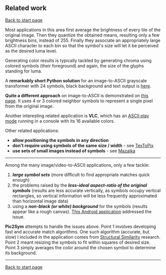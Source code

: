 ## Related work ##
[Back to start page](../../../ReadMe.md)

Most applications in this area first average the brightness of every tile of the original image. Then they quantize the obtained means, resulting only a few brightness bins, instead of 255. Finally they associate an appropriately large ASCII character to each bin so that the symbol&#39;s size will let it be perceived as the desired luma level.

Generating color results is typically tackled by generating chroma using colored symbols (their foreground) and again, the size of the glyphs standing for luma.

A **remarkably short Python solution** for an image\-to\-ASCII grayscale transformer with 24 symbols, black background and text output is [here](https://gist.github.com/cdiener/10491632).

**Quite a different approach** on image\-to\-ASCII is demonstrated on [this page](https://larc.unt.edu/ian/art/ascii/color/). It uses 4 or 3 colored neighbor symbols to represent a single pixel from the original image.

Another interesting related application is **VLC**, which has an [ASCII play mode](https://www.youtube.com/watch?v=fuQjDfZ9lV4) running in a console with its 16 available colors.

Other related applications:
- **allow positioning the symbols in any direction**
- **don&#39;t require using symbols of the same size / width** - see [TexToPix](http://www.mazaika.com/textopix.html)
- **use sets of small images instead of symbols** - see [Mazaika](http://www.mazaika.com/mazaika.html)

----------

Among the many image/video\-to\-ASCII applications, only a few tackle:

1.	***large symbol sets*** (more difficult to find appropriate matches quick enough)
2.	the problems raised by the ***less\-ideal aspect\-ratio of the original symbols*** (results are less accurate vertically, as symbols occupy vertical rectangles, so vertical information will be less frequently approximated than horizontal image data)
3.	using a ***non\-black (or white) background*** for the symbols (results appear like a rough canvas). [This Android application](https://play.google.com/store/apps/details?id=com.muri.asciiart&hl=en) addressed the issue.

**Pic2Sym** attempts to handle the issues above. Point 1 involves developing fast and accurate match algorithms. One such algorithm (accurate, but slow) I included in the application comes from [Structural Similarity](https://ece.uwaterloo.ca/~z70wang/research/ssim) research. Point 2 meant resizing the symbols to fit within squares of desired size. Point 3 simply averages the color around the chosen symbol to determine its background.


----------

[Back to start page](../../../ReadMe.md)

